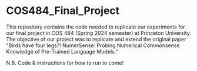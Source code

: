 # COS484_Final_Project
This repository contains the code needed to replicate our experiments for our final project in COS 484 (Spring 2024 semester) at Princeton University. The objective of our project was to replicate and extend the original paper "Birds have four legs?! NumerSense: Probing Numerical Commonsense Knowledge of Pre-Trained Language Models."

N.B. Code & instructions for how to run to come!


